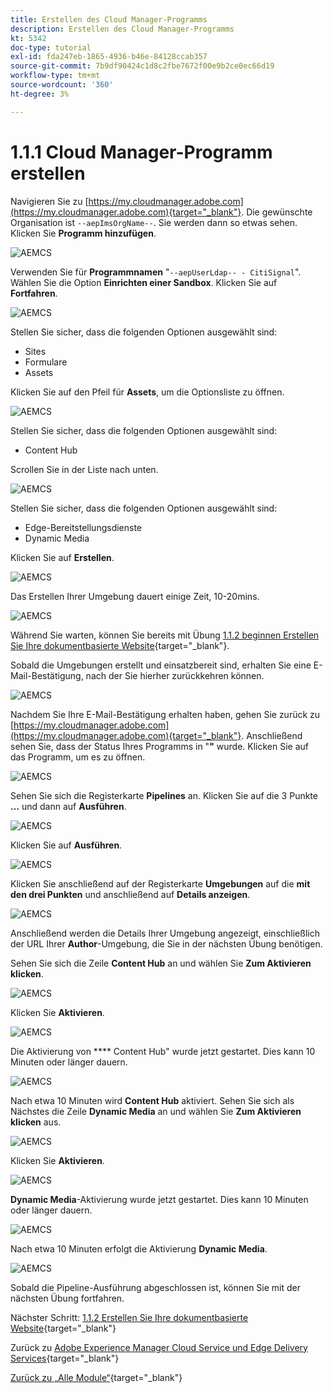 ```yaml
---
title: Erstellen des Cloud Manager-Programms
description: Erstellen des Cloud Manager-Programms
kt: 5342
doc-type: tutorial
exl-id: fda247eb-1865-4936-b46e-84128ccab357
source-git-commit: 7b9df90424c1d8c2fbe7672f00e9b2ce0ec66d19
workflow-type: tm+mt
source-wordcount: '360'
ht-degree: 3%

---
```


# 1.1.1 Cloud Manager-Programm erstellen

Navigieren Sie zu [https://my.cloudmanager.adobe.com](https://my.cloudmanager.adobe.com){target="_blank"}. Die gewünschte Organisation ist `--aepImsOrgName--`. Sie werden dann so etwas sehen. Klicken Sie **Programm hinzufügen**.

![AEMCS](./images/aemcs1.png)

Verwenden Sie für **Programmnamen** &quot;`--aepUserLdap-- - CitiSignal`&quot;. Wählen Sie die Option **Einrichten einer Sandbox**. Klicken Sie auf **Fortfahren**.

![AEMCS](./images/aemcs2.png)

Stellen Sie sicher, dass die folgenden Optionen ausgewählt sind:

- Sites
- Formulare
- Assets

Klicken Sie auf den Pfeil für **Assets**, um die Optionsliste zu öffnen.

![AEMCS](./images/aemcs3.png)

Stellen Sie sicher, dass die folgenden Optionen ausgewählt sind:

- Content Hub

Scrollen Sie in der Liste nach unten.

![AEMCS](./images/aemcs3a.png)

Stellen Sie sicher, dass die folgenden Optionen ausgewählt sind:

- Edge-Bereitstellungsdienste
- Dynamic Media

Klicken Sie auf **Erstellen**.

![AEMCS](./images/aemcs3b.png)

Das Erstellen Ihrer Umgebung dauert einige Zeit, 10-20mins.

![AEMCS](./images/aemcs4.png)

Während Sie warten, können Sie bereits mit Übung [1.1.2 beginnen Erstellen Sie Ihre dokumentbasierte Website](./ex2.md){target="_blank"}.

Sobald die Umgebungen erstellt und einsatzbereit sind, erhalten Sie eine E-Mail-Bestätigung, nach der Sie hierher zurückkehren können.

![AEMCS](./images/aemcs5.png)

Nachdem Sie Ihre E-Mail-Bestätigung erhalten haben, gehen Sie zurück zu [https://my.cloudmanager.adobe.com](https://my.cloudmanager.adobe.com){target="_blank"}. Anschließend sehen Sie, dass der Status Ihres Programms in &quot;**&quot;** wurde. Klicken Sie auf das Programm, um es zu öffnen.

![AEMCS](./images/aemcs6.png)

Sehen Sie sich die Registerkarte **Pipelines** an. Klicken Sie auf die 3 Punkte **…** und dann auf **Ausführen**.

![AEMCS](./images/aemcs7.png)

Klicken Sie auf **Ausführen**.

![AEMCS](./images/aemcs8.png)

Klicken Sie anschließend auf der Registerkarte **Umgebungen** auf die **mit den drei Punkten** und anschließend auf **Details anzeigen**.

![AEMCS](./images/aemcs9.png)

Anschließend werden die Details Ihrer Umgebung angezeigt, einschließlich der URL Ihrer **Author**-Umgebung, die Sie in der nächsten Übung benötigen.

Sehen Sie sich die Zeile **Content Hub** an und wählen Sie **Zum Aktivieren klicken**.

![AEMCS](./images/aemcs10.png)

Klicken Sie **Aktivieren**.

![AEMCS](./images/aemcsact1.png)

Die Aktivierung von **** Content Hub&quot; wurde jetzt gestartet. Dies kann 10 Minuten oder länger dauern.

![AEMCS](./images/aemcsact2.png)

Nach etwa 10 Minuten wird **Content Hub** aktiviert.
Sehen Sie sich als Nächstes die Zeile **Dynamic Media** an und wählen Sie **Zum Aktivieren klicken** aus.

![AEMCS](./images/aemcsact3.png)

Klicken Sie **Aktivieren**.

![AEMCS](./images/aemcsact4.png)

**Dynamic Media**-Aktivierung wurde jetzt gestartet. Dies kann 10 Minuten oder länger dauern.

![AEMCS](./images/aemcsact5.png)

Nach etwa 10 Minuten erfolgt die Aktivierung **Dynamic Media**.

![AEMCS](./images/aemcsact6.png)

Sobald die Pipeline-Ausführung abgeschlossen ist, können Sie mit der nächsten Übung fortfahren.

Nächster Schritt: [1.1.2 Erstellen Sie Ihre dokumentbasierte Website](./ex2.md){target="_blank"}

Zurück zu [Adobe Experience Manager Cloud Service und Edge Delivery Services](./aemcs.md){target="_blank"}

[Zurück zu „Alle Module“](./../../../overview.md){target="_blank"}
